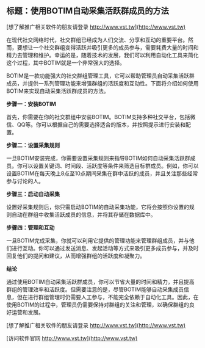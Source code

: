 ## **标题：使用BOTIM自动采集活跃群成员的方法**

[想了解推广相关软件的朋友请登录 http://www.vst.tw](http://www.vst.tw)

在现代社交网络时代，社交群组已经成为人们交流、分享和互动的重要平台。然而，要想让一个社交群组变得活跃并吸引更多的成员参与，需要耗费大量的时间和精力去管理和维护。幸运的是，随着技术的发展，我们可以利用自动化工具来简化这个过程，其中BOTIM就是一个非常强大的选择。

BOTIM是一款功能强大的社交群组管理工具，它可以帮助管理员自动采集活跃群成员，并提供一系列管理功能来增强群组的活跃度和互动性。下面将介绍如何使用BOTIM来实现自动采集活跃群成员的方法。

**步骤一：安装BOTIM**

首先，你需要在你的社交群组中安装BOTIM。BOTIM支持多种社交平台，包括微信、QQ等。你可以根据自己的需要选择适合的版本，并按照提示进行安装和配置。

**步骤二：设置采集规则**

一旦BOTIM安装完成，你需要设置采集规则来指导BOTIM如何自动采集活跃群成员。你可以设置关键词、时间段、活跃度等条件来筛选目标群成员。例如，你可以设置BOTIM在每天晚上8点至10点期间采集在群中活跃的成员，并且关注那些经常参与讨论的人。

**步骤三：启动自动采集**

设置好采集规则后，你只需启动BOTIM的自动采集功能，它将会按照你设置的规则自动在群组中收集活跃成员的信息，并将其存储在数据库中。

**步骤四：管理和互动**

一旦BOTIM完成采集，你就可以利用它提供的管理功能来管理群组成员，并与他们进行互动。你可以通过发送消息、发起活动等方式来吸引更多成员参与，并及时回复他们的提问和建议，从而增强群组的活跃度和凝聚力。

**结论**

通过使用BOTIM自动采集活跃群成员，你可以节省大量的时间和精力，并且提高群组的管理效率和活跃度。但需要注意的是，尽管BOTIM能够自动采集成员信息，但在进行群组管理时仍需要人工参与，不能完全依赖于自动化工具。因此，在使用BOTIM的过程中，管理员仍需要保持对群组的关注和管理，以确保群组的良好运营和发展。

[想了解推广相关软件的朋友请登录 http://www.vst.tw](http://www.vst.tw)


[访问软件官网 http://www.vst.tw](http://www.vst.tw)
